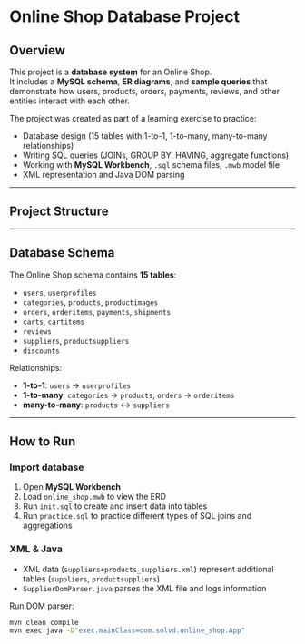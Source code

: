 # Online Shop Database Project

## Overview
This project is a **database system** for an Online Shop.  
It includes a **MySQL schema**, **ER diagrams**, and **sample queries** that demonstrate how users, products, orders, payments, reviews, and other entities interact with each other.

The project was created as part of a learning exercise to practice:
- Database design (15 tables with 1-to-1, 1-to-many, many-to-many relationships)  
- Writing SQL queries (JOINs, GROUP BY, HAVING, aggregate functions)  
- Working with **MySQL Workbench**, `.sql` schema files, `.mwb` model file  
- XML representation and Java DOM parsing  

---

## Project Structure


---

## Database Schema

The Online Shop schema contains **15 tables**:
- `users`, `userprofiles`
- `categories`, `products`, `productimages`
- `orders`, `orderitems`, `payments`, `shipments`
- `carts`, `cartitems`
- `reviews`
- `suppliers`, `productsuppliers`
- `discounts`

Relationships:
- **1-to-1**: `users` → `userprofiles`  
- **1-to-many**: `categories` → `products`, `orders` → `orderitems`  
- **many-to-many**: `products` ↔ `suppliers`  

---

## How to Run

### Import database
1. Open **MySQL Workbench**  
2. Load `online_shop.mwb` to view the ERD  
3. Run `init.sql` to create and insert data into tables  
4. Run `practice.sql` to practice different types of SQL joins and aggregations

### XML & Java
- XML data (`suppliers+products_suppliers.xml`) represent additional tables (`suppliers`, `productsuppliers`)  
- `SupplierDomParser.java` parses the XML file and logs information  

Run DOM parser:
```bash
mvn clean compile
mvn exec:java -D"exec.mainClass=com.solvd.online_shop.App"
```


